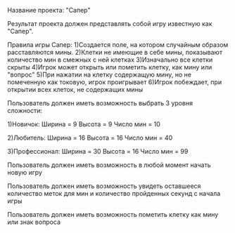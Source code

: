 Название проекта: "Сапер"


Результат проекта должен представлять собой игру известную как "Сапер".

Правила игры Сапер:
1)Создается поле, на котором случайным образом расставляются мины.
2)Клетки не имеющие в себе мины, показывают количество мин в смежных с ней клетках
3)Изначально все клетки скрыты
4)Игрок может открыть или пометить клетку, как мину или "вопрос"
5)При нажатии на клетку содержащую мину, но не помеченную как токовую, игрок проигрывает
6)Игрок побеждает, при открытии всех клеток, не содержащих мины


Пользователь должен иметь возможность выбрать 3 уровня сложности:

  1)Новичок:  Ширина = 9 Высота = 9 Число мин = 10
  
  2)Любитель: Ширина = 16 Высота = 16 Число мин = 40
  
  3)Профессионал: Ширина = 30 Высота = 16 Число мин = 99
  
Пользователь должен иметь возможность в любой момент начать новую игру

Пользователь должен иметь возможность увидеть оставшееся количество меток для мин и количество пройденных секунд с начала игры

Пользователь должен иметь возможность пометить клетку как мину или знак вопроса


